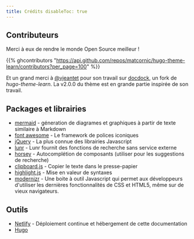 ```yaml
---
title: Crédits disableToc: true
---
```


## Contributeurs

Merci à eux <i class="fa fa-heart"></i> de rendre le monde Open Source meilleur  !

{{% ghcontributors "https://api.github.com/repos/matcornic/hugo-theme-learn/contributors?per_page=100" %}}

Et un grand merci à [@vjeantet](https://github.com/vjeantet) pour son travail
sur [docdock](https://github.com/vjeantet/hugo-theme-docdock), un fork de _hugo-theme-learn_. La v2.0.0 du thème est en
grande partie inspirée de son travail.

## Packages et librairies

* [mermaid](https://knsv.github.io/mermaid) - géneration de diagrames et graphiques à partir de texte similaire à
  Markdown
* [font awesome](http://fontawesome.io/) - Le framework de polices iconiques
* [jQuery](https://jquery.com) - La plus connue des librairies Javascript
* [lunr](https://lunrjs.com) - Lunr fournit des fonctions de recherche sans service externe
* [horsey](https://bevacqua.github.io/horsey/) - Autocomplétion de composants (utiliser pour les suggestions de
  recherche)
* [clipboard.js](https://zenorocha.github.io/clipboard.js) - Copier le texte dans le presse-papier
* [highlight.js](https://highlightjs.org) - Mise en valeur de syntaxes
* [modernizr](https://modernizr.com) - Une boite à outil Javascript qui permet aux développeurs d'utiliser les dernières
  fonctionnalités de CSS et HTML5, même sur de vieux navigateurs.

## Outils

* [Netlify](https://www.netlify.com) - Déploiement continue et hébergement de cette documentation
* [Hugo](https://gohugo.io/)